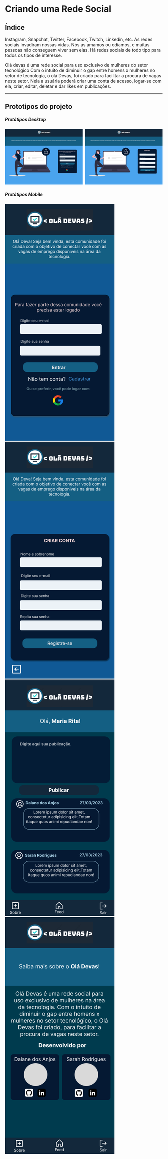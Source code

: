 # Criando uma Rede Social

## Índice

Instagram, Snapchat, Twitter, Facebook, Twitch, Linkedin, etc. As redes sociais
invadiram nossas vidas. Nós as amamos ou odiamos, e muitas pessoas não conseguem
viver sem elas.
Há redes sociais de todo tipo para todos os tipos de interesse.

  Olá devas é uma rede social para uso exclusivo de mulheres do setor tecnológico
  Com o intuíto de diminuir o gap entre homens x mulheres no setor de tecnologia, o olá Devas, foi criado para facilitar a procura de vagas neste setor.
  Nela a usuária poderá criar uma conta de acesso, logar-se com ela, criar, editar, deletar e dar likes em publicações.

***

## Prototipos do projeto
##### Protótipos Desktop 
  <img width= "800px" src= "./src/img/Group 8.png">


##### Protótipos Mobile
<img width= "350px" src= "./src/img/login-mobile.png">
 <img width= "350px" src= "./src/img/cadastro-mobile.png">
 <img width= "350px" src= "./src/img/publicação-mobile.png">
 <img width= "350px" src= "./src/img/sobre-mobile.png">
